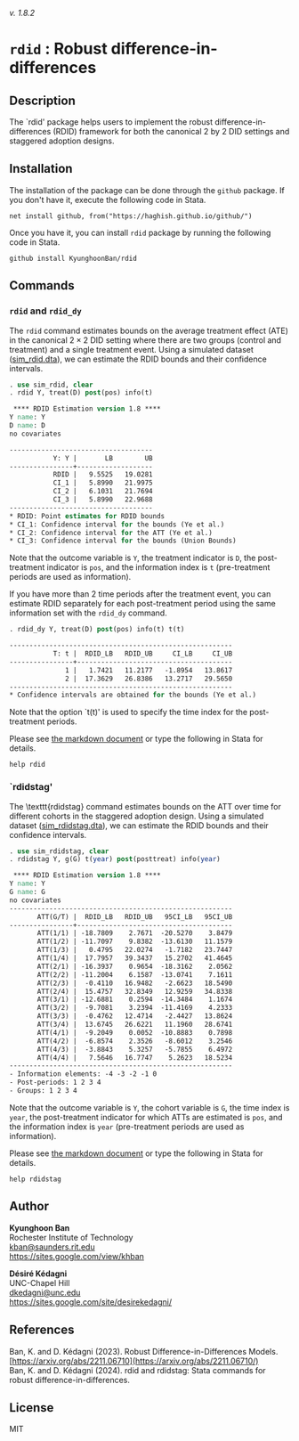 _v. 1.8.2_  

`rdid` : Robust difference-in-differences
=========================================

Description
-----------

The `rdid' package helps users to implement the robust difference-in-differences (RDID) framework for both the canonical 2 by 2 DID settings and staggered adoption designs.


Installation
------------

The installation of the package can be done through the `github` package. If you don't have it, execute the following code in Stata.
```
net install github, from("https://haghish.github.io/github/")
```

Once you have it, you can install `rdid` package by running the following code in Stata.
```
github install KyunghoonBan/rdid
```

Commands
--------

### `rdid` and `rdid_dy`

The `rdid` command estimates bounds on the average treatment effect (ATE) in the canonical $2 \times 2$ DID setting where there are two groups (control and treatment) and a single treatment event.
Using a simulated dataset ([sim_rdid.dta](https://github.com/KyunghoonBan/rdid/raw/refs/heads/main/sim_rdid.dta)), we can estimate the RDID bounds and their confidence intervals.
```Stata
. use sim_rdid, clear
. rdid Y, treat(D) post(pos) info(t)

 **** RDID Estimation version 1.8 **** 
Y name: Y
D name: D
no covariates

------------------------------------
           Y: Y |       LB        UB 
----------------+-------------------
           RDID |   9.5525   19.0281 
           CI_1 |   5.8990   21.9975 
           CI_2 |   6.1031   21.7694 
           CI_3 |   5.8990   22.9688 
------------------------------------
* RDID: Point estimates for RDID bounds
* CI_1: Confidence interval for the bounds (Ye et al.)
* CI_2: Confidence interval for the ATT (Ye et al.)
* CI_3: Confidence interval for the bounds (Union Bounds)

```
Note that the outcome variable is `Y`, the treatment indicator is `D`, the post-treatment indicator is `pos`, and the information index is `t` (pre-treatment periods are used as information).

If you have more than 2 time periods after the treatment event, you can estimate RDID separately for each post-treatment period using the same information set with the `rdid_dy` command.
```Stata
. rdid_dy Y, treat(D) post(pos) info(t) t(t)

--------------------------------------------------------
           T: t |  RDID_LB   RDID_UB     CI_LB     CI_UB 
----------------+---------------------------------------
              1 |   1.7421   11.2177   -1.8954   13.8617 
              2 |  17.3629   26.8386   13.2717   29.5650 
--------------------------------------------------------
* Confidence intervals are obtained for the bounds (Ye et al.)
```
Note that the option `t(t)' is used to specify the time index for the post-treatment periods.


Please see [the markdown document](rdid.md) or type the following in Stata for details.
```
help rdid
```


### `rdidstag'

The \texttt{rdidstag} command estimates bounds on the ATT over time for different cohorts in the staggered adoption design.
Using a simulated dataset ([sim_rdidstag.dta](https://github.com/KyunghoonBan/rdid/raw/refs/heads/main/sim_rdidstag.dta)), we can estimate the RDID bounds and their confidence intervals.
```Stata
. use sim_rdidstag, clear
. rdidstag Y, g(G) t(year) post(posttreat) info(year)

 **** RDID Estimation version 1.8 **** 
Y name: Y
G name: G
no covariates
--------------------------------------------------------
       ATT(G/T) |  RDID_LB   RDID_UB   95CI_LB   95CI_UB 
----------------+---------------------------------------
       ATT(1/1) | -18.7809    2.7671  -20.5270    3.8479 
       ATT(1/2) | -11.7097    9.8382  -13.6130   11.1579 
       ATT(1/3) |   0.4795   22.0274   -1.7182   23.7447 
       ATT(1/4) |  17.7957   39.3437   15.2702   41.4645 
       ATT(2/1) | -16.3937    0.9654  -18.3162    2.0562 
       ATT(2/2) | -11.2004    6.1587  -13.0741    7.1611 
       ATT(2/3) |  -0.4110   16.9482   -2.6623   18.5490 
       ATT(2/4) |  15.4757   32.8349   12.9259   34.8338 
       ATT(3/1) | -12.6881    0.2594  -14.3484    1.1674 
       ATT(3/2) |  -9.7081    3.2394  -11.4169    4.2333 
       ATT(3/3) |  -0.4762   12.4714   -2.4427   13.8624 
       ATT(3/4) |  13.6745   26.6221   11.1960   28.6741 
       ATT(4/1) |  -9.2049    0.0052  -10.8883    0.7898 
       ATT(4/2) |  -6.8574    2.3526   -8.6012    3.2546 
       ATT(4/3) |  -3.8843    5.3257   -5.7855    6.4972 
       ATT(4/4) |   7.5646   16.7747    5.2623   18.5234 
--------------------------------------------------------
- Information elements: -4 -3 -2 -1 0
- Post-periods: 1 2 3 4
- Groups: 1 2 3 4
```
Note that the outcome variable is `Y`, the cohort variable is `G`, the time index is `year`, the post-treatment indicator for which ATTs are estimated is `pos`, and the information index is `year` (pre-treatment periods are used as information).

Please see [the markdown document](rdidstag.md) or type the following in Stata for details.
```
help rdidstag
```


Author
------

**Kyunghoon Ban**  
Rochester Institute of Technology  
kban@saunders.rit.edu  
<https://sites.google.com/view/khban>  

**Désiré Kédagni**  
UNC-Chapel Hill  
dkedagni@unc.edu  
<https://sites.google.com/site/desirekedagni/>  


References
----------

Ban, K. and D. Kédagni (2023). Robust Difference-in-Differences Models. [https://arxiv.org/abs/2211.06710](https://arxiv.org/abs/2211.06710/)      
Ban, K. and D. Kédagni (2024). rdid and rdidstag: Stata commands for robust difference-in-differences.


License
-------

MIT
